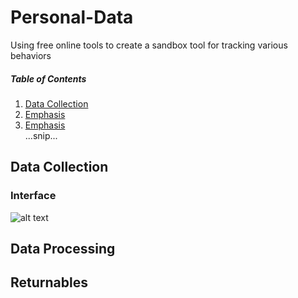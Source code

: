 # Personal-Data
Using free online tools to create a sandbox tool for tracking various behaviors

##### Table of Contents  
1. [Data Collection](#Data-Collection)  
2. [Emphasis](#emphasis)  
3. [Emphasis](#emphasis)  
...snip...    
<a name="Data-Collection"/>
<a name="emphasis"/>




## Data Collection


### Interface
![alt text](https://github.com/jmbost20/Personal-Data/blob/main/image.ppg?raw=true)



## Data Processing

## Returnables

